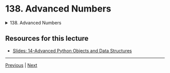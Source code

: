 # 138. Advanced Numbers

<details>

  <summary> 138. Advanced Numbers </summary>

-   [Notebook: 01-Advanced Numbers.ipynb](https://github.com/Pierian-Data/Complete-Python-3-Bootcamp/blob/master/17-Advanced%20Python%20Objects%20and%20Data%20Structures/01-Advanced%20Numbers.ipynb)

-   [Codebase: 01_advanced_numbers.py](../../../codebase/python-camp/17-Advanced-Python-Objects-and-Data-Structures/01_advanced_numbers.py)

</details> 

## Resources for this lecture

-   [Slides: 14-Advanced Python Objects and Data Structures](https://docs.google.com/presentation/d/1brLg4e7b-wV23joQ-pW3T8G2n56p19IiQ2ryrg4cYDM/edit#slide=id.p)



---

[Previous](./137_Final-Capstone-Project.md) | [Next](./139_Advanced-Strings.md)